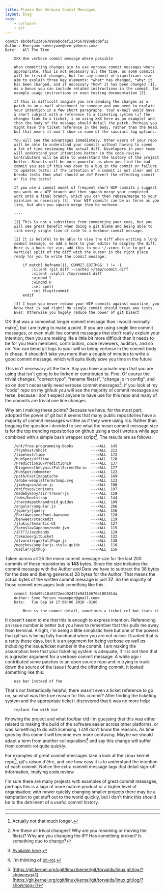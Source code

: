 ```yaml
---
title: Please Use Verbose Commit Messages
layout: blog
tags:
    - software
    - git
---
```


	commit abcdef1234567890abcdef1234567890abcdef12
	Author: Everyone <everyone@everywhere.com>
	Date:   All The Time

		XXX Use verbose commit message where possible

		When committing changes aim to use verbose commit messages where
		appropriate. This is not necessary all the time, as some commits
		will be trivial changes, but for any commit of significant size
		aim to explain three key elements: *what* has changed, *why* it
		has been changed, and if necessary *how* it has been changed [1].
		As a bonus you can include related instructions in the commit, for
		example usage instructions or even testing documentation [2].

		If this is difficult imagine you are sending the changes as a
		patch in an e-mail attachment to someone and you need to explain
		your intention in a few short paragraphs. Your e-mail would have
		a short subject with a reference to a ticketing system (if the
		changes link to a ticket, i am using XXX here as an example) and
		then the body of the message should detail the patch. Perhaps you
		might have the ticket reference in the body, rather than the head,
		but that means it won't show in some of the succinct log options.

		You will see the advantages immediately. Other users of your repo
		will be able to understand your commits without having to spend
		a lot of time reviewing the actual diff. Developers in your team
		will understand your intentions better in the code review.
		Contributers will be able to understand the history of the project
		better. Bisects will be more powerful as when you find the bad
		commit you see if this was down to a bug in the commit or failure
		to updates tests: if the intention of a commit is not clear and it
		breaks tests then what should we do? Revert the offending commit
		or fix the tests?

		If you use a commit model of frequent short WIP commits i suggest
		you work on a WIP branch and then squash merge your completed
		work onto a final branch, which you can then rebase/merge to your
		mainline as necessary [3]. Your WIP commits can be as terse as you
		like, but when you squash merge then be verbose.

		----

		[1] This is not a substitute from commenting your code, but you
		will see great benefit when doing a git blame and being able to
		link every single line of code to a verbose commit message.

		[2] It is helpful to be able to view the diff when writing a long
		commit message, so add a hook to your editor to display the diff.
		Here is a hook for vim, add this to you ~/.vimrc file to get a
		vertical split of the diff with the cursor in the right place
		ready for you to write the commit message:

			if match( bufname(1),'COMMIT_EDITMSG' ) != -1
				:silent !git diff --cached >/tmp/commit.diff
				:silent :vsplit /tmp/commit.diff
				:wincmd l
				:wincmd H
				:set spell
				:set ft=gitcommit
			endif

		[3] I hope you never rebase your WIP commits against mainline, you
		know that is bad right? No single commit should break any tests.
		Ever. Otherwise you hugely reduce the power of git bisect 

OK that was a somewhat longer commit message than i would normally make[^1], but i am trying to make a point. If you are using single line commit messages, or even multi line commit messages that don't really explain your intention, then you are making life a little bit more difficult than it needs to be for you team members, contributors, code reviewers, auditors, and so on. You can bend git logs to your will so being verbose in the commit body is cheap. It shouldn't take you more than a couple of minutes to write a good commit message, which will quite likely *save* you time in the future

This isn't necessary all the time. Say you have a private repo that you are using that isn't going to be forked or contributed to. Fine. Of course the trivial changes, "correct typo", "rename file(s)", "change ip in config", and so on don't necessarily need verbose commit messages[^2]. If you look at my "code" repo on my github you will see the majority of commit messages are terse, because i don't expect anyone to have use for this repo and many of the commits are trivial one line changes.

Why am i making these points? Because we have, for the most part, adopted the power of git but it seems that many public repositories have a majority of commit messages written as if they were using rcs. Rather than begging the question i decided to see what the mean commit message size is for the top trending repositories on github using a tool i wrote a while ago combined with a simple bash wrapper script[^3]. The results are as follows:

		/vhf/free-programming-books        --->ALL  145
		/TryGhost/Ghost                    --->ALL  212
		/limetext/lime                     --->ALL  172
		/HubSpot/offline                   --->ALL  120
		/PredictionIO/PredictionIO         --->ALL  137
		/Diogenesthecynic/FullScreenMario  --->ALL  177
		/HubSpot/odometer                  --->ALL  122
		/path/FastImageCache               --->ALL  169
		/adobe-webplatform/Snap.svg        --->ALL  123
		/jimhigson/oboe.js                 --->ALL  108
		/driftyco/ionicons                 --->ALL  107
		/madebymany/sir-trevor-js          --->ALL  158
		/twbs/bootstrap                    --->ALL  144
		/thecodepath/android_guides        --->ALL  109
		/angular/angular.js                --->ALL  266
		/jquery/jquery                     --->ALL  156
		/FortAwesome/Font-Awesome          --->ALL  128
		/benweet/stackedit                 --->ALL  119
		/jlukic/Semantic-UI                --->ALL  127
		/YaroslavGaponov/node-jvm          --->ALL  115
		/IFTTT/JazzHands                   --->ALL  129
		/takezoe/gitbucket                 --->ALL  132
		/alvarotrigo/fullPage.js           --->ALL  138
		/mgechev/angularjs-style-guide     --->ALL  116
		/Gazler/githug                     --->ALL  156

Taken across all 25 the mean commit message size for the last 200 commits of those repositories is **143** bytes. Since the size includes the commit message with the Author and Date we have to subtract the 38 bytes for the date and (being generous) 28 bytes for the Author. That means the actual bytes of the written commit message is just **77**. So the majority of those commit messages look something like this:

		commit 2bda99c18a0372eed02472e9d318676e180281da
		Author: Some Person <someper@gmail.com>
		Date:   Tue Sep 14 17:00:00 2010 -0100

			Here is the commit detail, sometimes a ticket ref but thats it

It doesn't seem to me that this is enough to express intention. Referencing an issue number is better but you have to remember that this pulls me away from terminal. Alright, i'm being a little simplistic here but one of the powers that git has is being fully functional when you are not online. Granted that is a rarity these days, but it is an argument for being verbose *as well as* including the issue/ticket number in the commit. I am making the assumption here that your ticketing system is adequate, if it is not then that is a greater argument for a verbose commit message. A while ago i contributed some patches to an open source repo and in trying to track down the source of the issue i found the offending commit. It looked something like this:

		use bar instead of foo

That's not fantastically helpful, there wasn't even a ticket reference to go on, so what was the true reason for this commit? After finding the ticketing system and the appropriate ticket i discovered that it was no more help:

		replace foo with bar

Knowing the project and what foo/bar did i'm guessing that this was either related to making the build of the software easier across other platforms, or was something to do with licensing. I *still* don't know the reasons. As time goes by this commit will become ever more confusing. Maybe we should adapt a term from another colloquialism[^4] and say this change will suffer from commit-rot quite quickly.

For examples of great commit messages take a look at the Linux kernel repo[^5], git's raison d'être, and see how easy it is to understand the intention of each commit. Notice the extra commit message tags that detail sign-off information, implying code review. 

I'm sure there are many projects with examples of great commit messages, perhaps this is a sign of more mature product or a higher level of organisation; with newer quickly changing smaller projects there may be a temptation to get stuff out to the world quickly, but i don't think this should be to the detriment of a useful commit history.

<hr />

[^1]: Actually not that much longer.

[^2]: Are these all trivial changes? Why are you renaming or moving the file(s)? Why are you changing the IP? Has something broken? Is something due to change?

[^3]: [Available here](https://github.com/leejo/code/commit/d127706d7052e9402897be76435bdc8ec97c625e).

[^4]: I'm thinking of [bit-rot](http://en.wikipedia.org/wiki/Bit_rot).

[^5]: [https://git.kernel.org/cgit/linux/kernel/git/torvalds/linux.git/log/?showmsg=1](https://git.kernel.org/cgit/linux/kernel/git/torvalds/linux.git/log/?showmsg=1)
